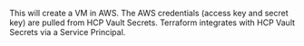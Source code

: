 This will create a VM in AWS. The AWS credentials (access key and secret key) are pulled from HCP Vault Secrets. Terraform integrates with HCP Vault Secrets via a Service Principal.
